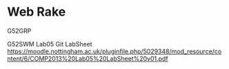 # Web Rake

G52GRP

G52SWM Lab05 Git LabSheet
https://moodle.nottingham.ac.uk/pluginfile.php/5029348/mod_resource/content/6/COMP2013%20Lab05%20LabSheet%20v01.pdf